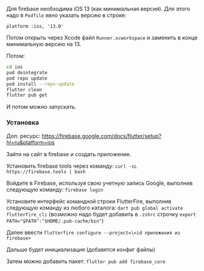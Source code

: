 
Для firebase необходима iOS 13 (как минимальная версия). 
Для этого надо в `Podfile` явно указать версию в строке: 

`platform :ios, '13.0'`

Потом открыть через Xcode файл `Runner.xcworkspace` и заменить в конце минимальную версию на 13.

Потом:
```sh
cd ios
pod deintegrate
pod repo update
pod install --repo-update
flutter clean
flutter pub get
```

И потом можно запускать.

### Установка

Доп. ресурс: https://firebase.google.com/docs/flutter/setup?hl=ru&platform=ios

Зайти на сайт в firebase и создать приложение.

Установить firebase tools через команду: `curl -sL https://firebase.tools | bash`

Войдите в Firebase, используя свою учетную запись Google, выполнив следующую команду: `firebase login`

Установите интерфейс командной строки FlutterFire, выполнив следующую команду из любого каталога:  ```dart pub global activate flutterfire_cli``` 
(возможно надо будет добавить в `.zshrc` строчку `export PATH="$PATH":"$HOME/.pub-cache/bin"`)

Далее ввести
`flutterfire configure --project=\<id приложения из firebase>`

Дальше будет инициализация (добавятся конфиг файлы)

Затем можно добавить пакет: `flutter pub add firebase_core`


